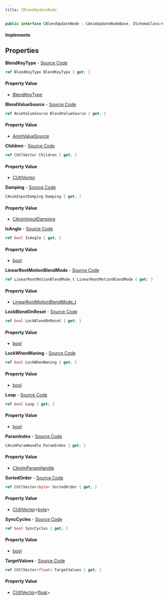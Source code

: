 ```yaml
---
title: CBlendUpdateNode
---
```


```csharp
public interface CBlendUpdateNode : CAnimUpdateNodeBase, ISchemaClass<CAnimUpdateNodeBase>, ISchemaClass<CBlendUpdateNode>, ISchemaField, ISchemaClass, INativeHandle
```

#### Implements

## Properties

**BlendKeyType** - [Source Code](https://github.com/swiftly-solution/swiftlys2/blob/main/managed/src/SwiftlyS2.Generated/Schemas/Interfaces/CBlendUpdateNode.cs#L31)

```csharp
ref BlendKeyType BlendKeyType { get; }
```

#### Property Value

- [BlendKeyType](/docs/api/shared/schemadefinitions/blendkeytype)

**BlendValueSource** - [Source Code](https://github.com/swiftly-solution/swiftlys2/blob/main/managed/src/SwiftlyS2.Generated/Schemas/Interfaces/CBlendUpdateNode.cs#L23)

```csharp
ref AnimValueSource BlendValueSource { get; }
```

#### Property Value

- [AnimValueSource](/docs/api/shared/schemadefinitions/animvaluesource)

**Children** - [Source Code](https://github.com/swiftly-solution/swiftlys2/blob/main/managed/src/SwiftlyS2.Generated/Schemas/Interfaces/CBlendUpdateNode.cs#L17)

```csharp
ref CUtlVector Children { get; }
```

#### Property Value

- [CUtlVector](/docs/api/shared/natives/cutlvector)

**Damping** - [Source Code](https://github.com/swiftly-solution/swiftlys2/blob/main/managed/src/SwiftlyS2.Generated/Schemas/Interfaces/CBlendUpdateNode.cs#L29)

```csharp
CAnimInputDamping Damping { get; }
```

#### Property Value

- [CAnimInputDamping](/docs/api/shared/schemadefinitions/caniminputdamping)

**IsAngle** - [Source Code](https://github.com/swiftly-solution/swiftlys2/blob/main/managed/src/SwiftlyS2.Generated/Schemas/Interfaces/CBlendUpdateNode.cs#L41)

```csharp
ref bool IsAngle { get; }
```

#### Property Value

- [bool](https://learn.microsoft.com/dotnet/api/system.boolean)

**LinearRootMotionBlendMode** - [Source Code](https://github.com/swiftly-solution/swiftlys2/blob/main/managed/src/SwiftlyS2.Generated/Schemas/Interfaces/CBlendUpdateNode.cs#L25)

```csharp
ref LinearRootMotionBlendMode_t LinearRootMotionBlendMode { get; }
```

#### Property Value

- [LinearRootMotionBlendMode_t](/docs/api/shared/schemadefinitions/linearrootmotionblendmode_t)

**LockBlendOnReset** - [Source Code](https://github.com/swiftly-solution/swiftlys2/blob/main/managed/src/SwiftlyS2.Generated/Schemas/Interfaces/CBlendUpdateNode.cs#L33)

```csharp
ref bool LockBlendOnReset { get; }
```

#### Property Value

- [bool](https://learn.microsoft.com/dotnet/api/system.boolean)

**LockWhenWaning** - [Source Code](https://github.com/swiftly-solution/swiftlys2/blob/main/managed/src/SwiftlyS2.Generated/Schemas/Interfaces/CBlendUpdateNode.cs#L39)

```csharp
ref bool LockWhenWaning { get; }
```

#### Property Value

- [bool](https://learn.microsoft.com/dotnet/api/system.boolean)

**Loop** - [Source Code](https://github.com/swiftly-solution/swiftlys2/blob/main/managed/src/SwiftlyS2.Generated/Schemas/Interfaces/CBlendUpdateNode.cs#L37)

```csharp
ref bool Loop { get; }
```

#### Property Value

- [bool](https://learn.microsoft.com/dotnet/api/system.boolean)

**ParamIndex** - [Source Code](https://github.com/swiftly-solution/swiftlys2/blob/main/managed/src/SwiftlyS2.Generated/Schemas/Interfaces/CBlendUpdateNode.cs#L27)

```csharp
CAnimParamHandle ParamIndex { get; }
```

#### Property Value

- [CAnimParamHandle](/docs/api/shared/schemadefinitions/canimparamhandle)

**SortedOrder** - [Source Code](https://github.com/swiftly-solution/swiftlys2/blob/main/managed/src/SwiftlyS2.Generated/Schemas/Interfaces/CBlendUpdateNode.cs#L19)

```csharp
ref CUtlVector<byte> SortedOrder { get; }
```

#### Property Value

- [CUtlVector](/docs/api/shared/natives/cutlvector-1)<[byte](https://learn.microsoft.com/dotnet/api/system.byte)>

**SyncCycles** - [Source Code](https://github.com/swiftly-solution/swiftlys2/blob/main/managed/src/SwiftlyS2.Generated/Schemas/Interfaces/CBlendUpdateNode.cs#L35)

```csharp
ref bool SyncCycles { get; }
```

#### Property Value

- [bool](https://learn.microsoft.com/dotnet/api/system.boolean)

**TargetValues** - [Source Code](https://github.com/swiftly-solution/swiftlys2/blob/main/managed/src/SwiftlyS2.Generated/Schemas/Interfaces/CBlendUpdateNode.cs#L21)

```csharp
ref CUtlVector<float> TargetValues { get; }
```

#### Property Value

- [CUtlVector](/docs/api/shared/natives/cutlvector-1)<[float](https://learn.microsoft.com/dotnet/api/system.single)>

